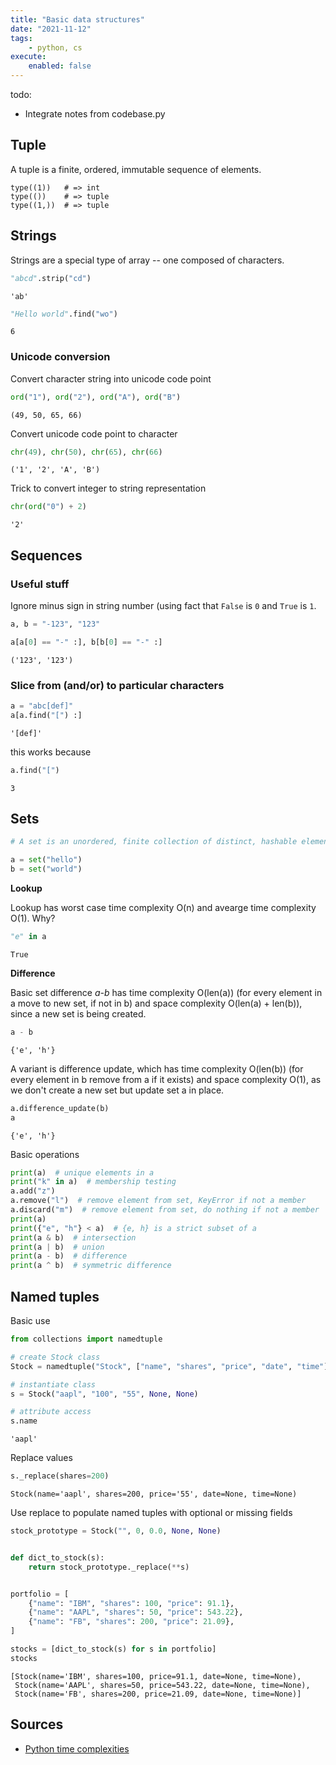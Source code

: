 ```yaml
---
title: "Basic data structures"
date: "2021-11-12"
tags:
    - python, cs
execute:
    enabled: false
---
```


todo:
- Integrate notes from codebase.py

## Tuple

A tuple is a finite, ordered, immutable sequence of elements.

    type((1))   # => int
    type(())    # => tuple
    type((1,))  # => tuple

## Strings

Strings are a special type of array -- one composed of characters.

``` python
"abcd".strip("cd")
```

    'ab'

``` python
"Hello world".find("wo")
```

    6

### Unicode conversion

Convert character string into unicode code point

``` python
ord("1"), ord("2"), ord("A"), ord("B")
```

    (49, 50, 65, 66)

Convert unicode code point to character

``` python
chr(49), chr(50), chr(65), chr(66)
```

    ('1', '2', 'A', 'B')

Trick to convert integer to string representation

``` python
chr(ord("0") + 2)
```

    '2'

## Sequences

### Useful stuff

Ignore minus sign in string number (using fact that `False` is `0` and `True` is `1`.

``` python
a, b = "-123", "123"

a[a[0] == "-" :], b[b[0] == "-" :]
```

    ('123', '123')

### Slice from (and/or) to particular characters

``` python
a = "abc[def]"
a[a.find("[") :]
```

    '[def]'

this works because

``` python
a.find("[")
```

    3

## Sets

``` python
# A set is an unordered, finite collection of distinct, hashable elements.
```

``` python
a = set("hello")
b = set("world")
```

**Lookup**

Lookup has worst case time complexity O(n) and avearge time complexity O(1). Why?

``` python
"e" in a
```

    True

**Difference**

Basic set difference *a-b* has time complexity O(len(a)) (for every element in a move to new set, if not in b) and space complexity O(len(a) + len(b)), since a new set is being created.

``` python
a - b
```

    {'e', 'h'}

A variant is difference update, which has time complexity O(len(b)) (for every element in b remove from a if it exists) and space complexity O(1), as we don't create a new set but update set a in place.

``` python
a.difference_update(b)
a
```

    {'e', 'h'}

Basic operations

``` python
print(a)  # unique elements in a
print("k" in a)  # membership testing
a.add("z")
a.remove("l")  # remove element from set, KeyError if not a member
a.discard("m")  # remove element from set, do nothing if not a member
print(a)
print({"e", "h"} < a)  # {e, h} is a strict subset of a
print(a & b)  # intersection
print(a | b)  # union
print(a - b)  # difference
print(a ^ b)  # symmetric difference
```

## Named tuples

Basic use

``` python
from collections import namedtuple

# create Stock class
Stock = namedtuple("Stock", ["name", "shares", "price", "date", "time"])

# instantiate class
s = Stock("aapl", "100", "55", None, None)

# attribute access
s.name
```

    'aapl'

Replace values

``` python
s._replace(shares=200)
```

    Stock(name='aapl', shares=200, price='55', date=None, time=None)

Use replace to populate named tuples with optional or missing fields

``` python
stock_prototype = Stock("", 0, 0.0, None, None)


def dict_to_stock(s):
    return stock_prototype._replace(**s)


portfolio = [
    {"name": "IBM", "shares": 100, "price": 91.1},
    {"name": "AAPL", "shares": 50, "price": 543.22},
    {"name": "FB", "shares": 200, "price": 21.09},
]

stocks = [dict_to_stock(s) for s in portfolio]
stocks
```

    [Stock(name='IBM', shares=100, price=91.1, date=None, time=None),
     Stock(name='AAPL', shares=50, price=543.22, date=None, time=None),
     Stock(name='FB', shares=200, price=21.09, date=None, time=None)]

## Sources

-   [Python time complexities](https://wiki.python.org/moin/TimeComplexity)
